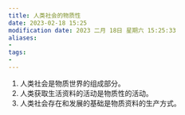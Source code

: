 ```yaml
---
title: 人类社会的物质性
date: 2023-02-18 15:25
modification date: 2023 二月 18日 星期六 15:25:33
aliases: 
- 
tags: 
- 
---
```


1. 人类社会是物质世界的组成部分。
2. 人类获取生活资料的活动是物质性的活动。
3. 人类社会存在和发展的基础是物质资料的生产方式。
